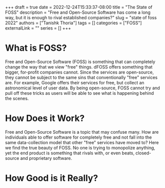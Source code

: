 +++ 
draft = true
date = 2022-12-24T15:33:37-08:00
title = "The State of FOSS"
description = "Free and Open-Source Software has come a long way, but it is enough to rival established companies?"
slug = "state of foss 2022"
authors = ["Tanishk Thoria"]
tags = []
categories = ["FOSS"]
externalLink = ""
series = []
+++

# What is FOSS?
   Free and Open-Source Software (FOSS) is something that can completely change
the way that we view "free" things. dFOSS offers something that bigger, 
for-profit companies cannot. Since the services are open-source, they cannot
be subject to the same sins that conventionally "free" services are. For 
example, Google offers their services for free, but collect an astronomical
level of user data. By being open-source, FOSS cannot try and pull off these
tricks as users will be able to see what is happening behind the scenes.

# How Does it Work?
   Free and Open-Source Software is a topic that may confuse many. How are 
individuals able to offer software for completely free and not fall into 
the same data-collection model that other "free" services have moved to?
Here we find the true beauty of FOSS. No one is trying to monopolize anything,
yet the end product is something that rivals with, or even beats, closed-source
and proprietary software. 

# How Good is it Really?
    
